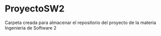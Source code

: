 # ProyectoSW2
Carpeta creada para almacenar el repositorio del proyecto de la materia Ingenieria de Software 2
